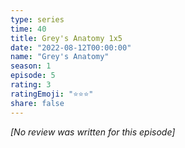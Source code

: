 ```yaml
---
type: series
time: 40
title: Grey's Anatomy 1x5
date: "2022-08-12T00:00:00"
name: "Grey's Anatomy"
season: 1
episode: 5
rating: 3
ratingEmoji: "⭐️⭐️⭐️"
share: false
---
```


*[No review was written for this episode]*